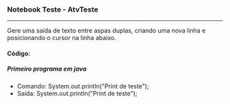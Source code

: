 ### Notebook Teste - AtvTeste
**********************
Gere uma saída de texto entre aspas duplas, criando uma nova linha e posicionando o cursor na linha abaixo.
#### Código:

##### Primeiro programa em java 

* Comando: System.out.println("Print de teste");
* Saída: System.out.println("Print de teste");
